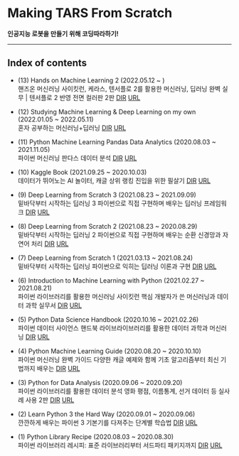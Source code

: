 # Making TARS From Scratch

**인공지능 로봇을 만들기 위해 코딩따라하기!**

----

## Index of contents

- (13) Hands on Machine Learning 2 (2022.05.12 ~ )  
    핸즈온 머신러닝 사이킷런, 케라스, 텐서플로 2를 활용한 머신러닝, 딥러닝 완벽 실무 | 텐서플로 2 반영 전면 컬러판 2판 
    [DIR](handson-ml2)
    [URL](https://www.kyobobook.co.kr/product/detailViewKor.laf?mallGb=KOR&ejkGb=KOR&barcode=9791162242964)

- (12) Studying Machine Learning & Deep Learning on my own (2022.01.05 ~ 2022.05.11)  
    혼자 공부하는 머신러닝+딥러닝
    [DIR](hg-mldl)
    [URL](https://www.kyobobook.co.kr/product/detailViewKor.laf?mallGb=KOR&ejkGb=KOR&barcode=9791162243664)

- (11) Python Machine Learning Pandas Data Analytics (2020.08.03 ~ 2021.11.05)  
    파이썬 머신러닝 판다스 데이터 분석
    [DIR](python-machine-learning-pandas-data-analytics)
    [URL](https://www.kyobobook.co.kr/product/detailViewKor.laf?ejkGb=KOR&mallGb=KOR&barcode=9788956748337)

- (10) Kaggle Book (2021.09.25 ~ 2020.10.03)  
    데이터가 뛰어노는 AI 놀이터, 캐글 상위 랭킹 진입을 위한 필살기
    [DIR](kaggle-book)
    [URL](https://www.kyobobook.co.kr/product/detailViewKor.laf?mallGb=KOR&ejkGb=KOR&barcode=9791162244234)

- (9) Deep Learning from Scratch 3 (2021.08.23 ~ 2021.09.09)  
    밑바닥부터 시작하는 딥러닝 3 파이썬으로 직접 구현하며 배우는 딥러닝 프레임워크
    [DIR](deep-learning-from-scratch3)
    [URL](https://www.kyobobook.co.kr/product/detailViewKor.laf?mallGb=KOR&ejkGb=KOR&barcode=9791162243596)

- (8) Deep Learning from Scratch 2 (2021.08.23 ~ 2020.08.29)  
    밑바닥부터 시작하는 딥러닝 2 파이썬으로 직접 구현하며 배우는 순환 신경망과 자연어 처리
    [DIR](deep-learning-from-scratch2)
    [URL](https://www.kyobobook.co.kr/product/detailViewKor.laf?mallGb=KOR&ejkGb=KOR&barcode=9791162241745)

- (7) Deep Learning from Scratch 1 (2021.03.13 ~ 2021.08.24)  
    밑바닥부터 시작하는 딥러닝 파이썬으로 익히는 딥러닝 이론과 구현
    [DIR](deep-learning-from-scratch1)
    [URL](https://www.kyobobook.co.kr/product/detailViewKor.laf?mallGb=KOR&ejkGb=KOR&barcode=9788968484636)

- (6) Introduction to Machine Learning with Python (2021.02.27 ~ 2021.08.21)  
    파이썬 라이브러리를 활용한 머신러닝 사이킷런 핵심 개발자가 쓴 머신러닝과 데이터 과학 실무서
    [DIR](introduction_to_ml_with_python)
    [URL](https://www.kyobobook.co.kr/product/detailViewKor.laf?mallGb=KOR&ejkGb=KOR&barcode=9788968483394)

- (5) Python Data Science Handbook (2020.10.16 ~ 2021.02.26)  
    파이썬 데이터 사이언스 핸드북 라이브라이브러리를 활용한 데이터 과학과 머신러닝
    [DIR](python-ds-handbook)
    [URL](https://www.kyobobook.co.kr/product/detailViewKor.laf?mallGb=KOR&ejkGb=KOR&barcode=9791158390730)

- (4) Python Machine Learning Guide (2020.08.20 ~ 2020.10.10)  
    파이썬 머신러닝 완벽 가이드 다양한 캐글 예제와 함께 기초 알고리즘부터 최신 기법까지 배우는
    [DIR](pymldg-rev)
    [URL](https://www.kyobobook.co.kr/product/detailViewKor.laf?mallGb=KOR&ejkGb=KOR&barcode=9791158391386)

- (3) Python for Data Analysis (2020.09.06 ~ 2020.09.20)  
    파이썬 라이브러리를 활용한 데이터 분석 영화 평점, 이름통계, 선거 데이터 등 실사례 사용 2판
    [DIR](pydata-book)
    [URL](https://www.kyobobook.co.kr/product/detailViewKor.laf?mallGb=KOR&ejkGb=KOR&barcode=9791162241905)

- (2) Learn Python 3 the Hard Way (2020.09.01 ~ 2020.09.06)  
    깐깐하게 배우는 파이썬 3 기본기를 다져주는 단계별 학습법
    [DIR](learn-python-3-the-hard-way)
    [URL](https://www.kyobobook.co.kr/product/detailViewKor.laf?ejkGb=KOR&mallGb=KOR&barcode=9788966262311)

- (1) Python Library Recipe (2020.08.03 ~ 2020.08.30)  
    파이썬 라이브러리 레시피: 표준 라이브러리부터 서드파티 패키지까지
    [DIR](python-library-recipe)
    [URL](https://www.kyobobook.co.kr/product/detailViewKor.laf?mallGb=KOR&ejkGb=KOR&barcode=9788965401261)
